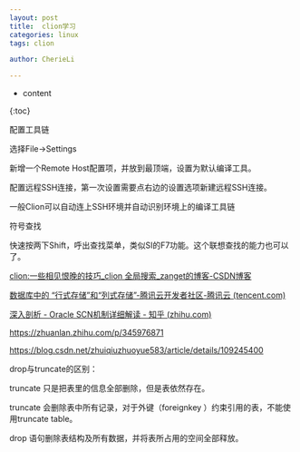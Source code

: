 ```yaml
---
layout: post  
title:  clion学习  
categories: linux  
tags: clion 

author: CherieLi

---
```


* content  

{:toc}  

配置工具链

选择File->Settings

新增一个Remote Host配置项，并放到最顶端，设置为默认编译工具。

配置远程SSH连接，第一次设置需要点右边的设置选项新建远程SSH连接。

一般Clion可以自动连上SSH环境并自动识别环境上的编译工具链

符号查找

快速按两下Shift，呼出查找菜单，类似SI的F7功能。这个联想查找的能力也可以了。



[clion:一些相见恨晚的技巧_clion 全局搜索_zanget的博客-CSDN博客](https://blog.csdn.net/zanget/article/details/121444957)

[数据库中的 “行式存储”和“列式存储”-腾讯云开发者社区-腾讯云 (tencent.com)](https://cloud.tencent.com/developer/beta/article/1528525)

[深入剖析 - Oracle SCN机制详细解读 - 知乎 (zhihu.com)](https://zhuanlan.zhihu.com/p/31446957)

https://zhuanlan.zhihu.com/p/345976871

https://blog.csdn.net/zhuiqiuzhuoyue583/article/details/109245400





drop与truncate的区别：

truncate 只是把表里的信息全部删除，但是表依然存在。

truncate 会删除表中所有记录，对于外键（foreignkey ）约束引用的表，不能使用truncate table。

drop 语句删除表结构及所有数据，并将表所占用的空间全部释放。



